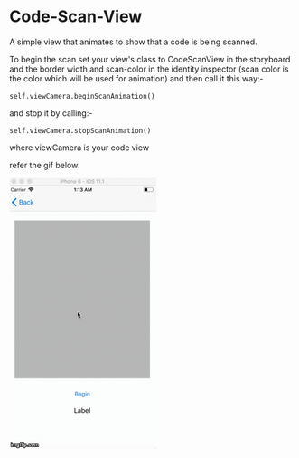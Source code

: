 # Code-Scan-View
A simple view that animates to show that a code is being scanned.

To begin the scan set your view's class to CodeScanView in the storyboard and the border width and scan-color in the identity inspector (scan color is the color which will be used for animation) and then call it this way:-

```
self.viewCamera.beginScanAnimation()
```
and stop it by calling:-

```
self.viewCamera.stopScanAnimation()
```

where viewCamera is your code view

refer the gif below:

![alt text](https://github.com/iThink32/Code-Scan-View/blob/master/scanning.gif)
